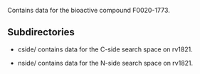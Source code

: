 Contains data for the bioactive compound F0020-1773.

## Subdirectories

- cside/ contains data for the C-side search space on rv1821.

- nside/ contains data for the N-side search space on rv1821.

